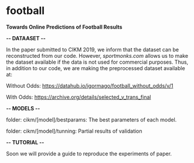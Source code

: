 # football
**Towards Online Predictions of Football Results**

**-- DATAASET --**

In the paper submitted to CIKM 2019, we inform that the dataset can be reconstructed from our code. However, *sportmonks.com* allows us to make the dataset available if the data is not used for commercial purposes. Thus, in addition to our code, we are making the preprocessed dataset available at:

Without Odds:
https://datahub.io/igormago/football_without_odds/v/1

With Odds:
https://archive.org/details/selected_v_trans_final

**-- MODELS --**

folder: cikm/[model]/bestparams: The best parameters of each model.

folder: cikm/[model]/tunning: Partial results of validation

**-- TUTORIAL --**

Soon we will provide a guide to reproduce the experiments of paper.

